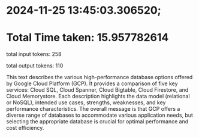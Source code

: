 # 2024-11-25 13:45:03.306520;

# Total Time taken: 15.957782614

total input tokens: 258

total output tokens: 110

This text describes the various high-performance database options offered by Google Cloud Platform (GCP).  It provides a comparison of five key services: Cloud SQL, Cloud Spanner, Cloud Bigtable, Cloud Firestore, and Cloud Memorystore.  Each description highlights the data model (relational or NoSQL), intended use cases, strengths, weaknesses, and key performance characteristics.  The overall message is that GCP offers a diverse range of databases to accommodate various application needs, but selecting the appropriate database is crucial for optimal performance and cost efficiency.
